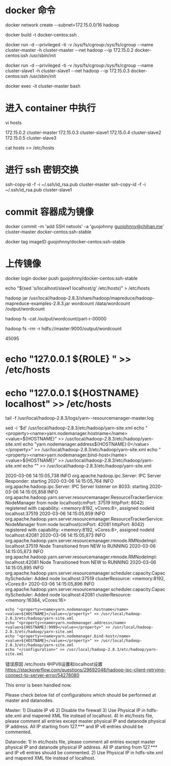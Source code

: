 # docker 命令
docker network create --subnet=172.15.0.0/16 hadoop

docker build -t docker-centos:ssh .

docker run -d --privileged -ti -v /sys/fs/cgroup:/sys/fs/cgroup --name cluster-master -h cluster-master --net hadoop --ip 172.15.0.2 docker-centos:ssh /usr/sbin/init

docker run -d --privileged -ti -v /sys/fs/cgroup:/sys/fs/cgroup --name cluster-slave1 -h cluster-slave1 --net hadoop --ip 172.15.0.3 docker-centos:ssh /usr/sbin/init

docker exec -it cluster-master bash

# 进入 container 中执行

vi hosts

172.15.0.2      cluster-master
172.15.0.3      cluster-slave1
172.15.0.4      cluster-slave2
172.15.0.5      cluster-slave3

cat hosts >> /etc/hosts

# 进行 ssh 密钥交换

ssh-copy-id  -f -i ~/.ssh/id_rsa.pub cluster-master
ssh-copy-id  -f -i ~/.ssh/id_rsa.pub cluster-slave1

# commit 容器成为镜像

docker commit -m 'add SSH netools' -a 'guojohnny <guojohnny@chihan.me>' cluster-master docker-centos:ssh-stable

docker tag imageID guojohnny/docker-centos:ssh-stable

# 上传镜像

docker login
docker push guojohnny/docker-centos:ssh-stable

echo "$(sed 's/localhost/slave1 localhost/g' /etc/hosts)" > /etc/hosts

hadoop jar /usr/local/hadoop-2.8.3/share/hadoop/mapreduce/hadoop-mapreduce-examples-2.8.3.jar wordcount /data/wordcount /output/wordcount

hadoop fs -cat /output/wordcount/part-r-00000

hadoop fs -rm -r hdfs://master:9000/output/wordcount

45095

# echo "127.0.0.1		${ROLE} " >> /etc/hosts
# echo "127.0.0.1		${HOSTNAME} localhost" >> /etc/hosts
tail -f /usr/local/hadoop-2.8.3/logs/yarn--resourcemanager-master.log 

sed -i '$d' /usr/local/hadoop-2.8.3/etc/hadoop/yarn-site.xml
echo "<property><name>yarn.nodemanager.hostname</name><value>${HOSTNAME}</value></property>" >> /usr/local/hadoop-2.8.3/etc/hadoop/yarn-site.xml
	echo "<property><name>yarn.nodemanager.address</name><value>${HOSTNAME}:0</value></property>" >> /usr/local/hadoop-2.8.3/etc/hadoop/yarn-site.xml
	echo "<property><name>yarn.nodemanager.bind-host</name><value>${HOSTNAME}</value></property>" >> /usr/local/hadoop-2.8.3/etc/hadoop/yarn-site.xml
	echo "</configuration>" >> /usr/local/hadoop-2.8.3/etc/hadoop/yarn-site.xml

2020-03-06 14:15:05,738 INFO org.apache.hadoop.ipc.Server: IPC Server Responder: starting
2020-03-06 14:15:05,764 INFO org.apache.hadoop.ipc.Server: IPC Server listener on 8033: starting
2020-03-06 14:15:05,858 INFO org.apache.hadoop.yarn.server.resourcemanager.ResourceTrackerService: NodeManager from node localhost(cmPort: 37519 httpPort: 8042) registered with capability: <memory:8192, vCores:8>, assigned nodeId localhost:37519
2020-03-06 14:15:05,859 INFO org.apache.hadoop.yarn.server.resourcemanager.ResourceTrackerService: NodeManager from node localhost(cmPort: 42081 httpPort: 8042) registered with capability: <memory:8192, vCores:8>, assigned nodeId localhost:42081
2020-03-06 14:15:05,873 INFO org.apache.hadoop.yarn.server.resourcemanager.rmnode.RMNodeImpl: localhost:37519 Node Transitioned from NEW to RUNNING
2020-03-06 14:15:05,873 INFO org.apache.hadoop.yarn.server.resourcemanager.rmnode.RMNodeImpl: localhost:42081 Node Transitioned from NEW to RUNNING
2020-03-06 14:15:05,895 INFO org.apache.hadoop.yarn.server.resourcemanager.scheduler.capacity.CapacityScheduler: Added node localhost:37519 clusterResource: <memory:8192, vCores:8>
2020-03-06 14:15:05,896 INFO org.apache.hadoop.yarn.server.resourcemanager.scheduler.capacity.CapacityScheduler: Added node localhost:42081 clusterResource: <memory:16384, vCores:16>


	echo "<property><name>yarn.nodemanager.hostname</name><value>${HOSTNAME}</value></property>" >> /usr/local/hadoop-2.8.3/etc/hadoop/yarn-site.xml
	echo "<property><name>yarn.nodemanager.address</name><value>${HOSTNAME}:9999</value></property>" >> /usr/local/hadoop-2.8.3/etc/hadoop/yarn-site.xml
	echo "<property><name>yarn.nodemanager.bind-host</name><value>${HOSTNAME}</value></property>" >> /usr/local/hadoop-2.8.3/etc/hadoop/yarn-site.xml
	echo "</configuration>" >> /usr/local/hadoop-2.8.3/etc/hadoop/yarn-site.xml

 错误原因 /etc/hosts 中IPV6设置和localhost设置  https://stackoverflow.com/questions/29692048/hadoop-ipc-client-retrying-connect-to-server-error/54278080

 This error is been handled now.

Please check below list of configurations which should be performed at master and datanodes.

Master: 1) Disable IP v6 2) Disable the firewall 3) Use Physical IP in hdfs-site.xml and mapered XML file instead of localhost. 4) In etc/hosts file, please comment all entries except master physical IP and datanode physical IP address. All IP starting from 127.*** and IP v6 entries should be commented.

Datanode: 1) In etc/hosts file, please comment all entries except master physical IP and datanode physical IP address. All IP starting from 127.*** and IP v6 entries should be commented. 2) Use Physical IP in hdfs-site.xml and mapered XML file instead of localhost.